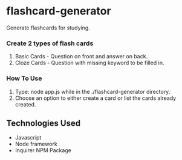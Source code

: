 # flashcard-generator
Generate flashcards for studying.

### Create 2 types of flash cards
1. Basic Cards - Question on front and answer on back.
2. Cloze Cards - Question with missing keyword to be filled in.

### How To Use
1. Type: node app.js while in the ./flashcard-generator directory.
2. Choose an option to either create a card or list the cards already created.


## Technologies Used
* Javascript
* Node framework
* Inquirer NPM Package



